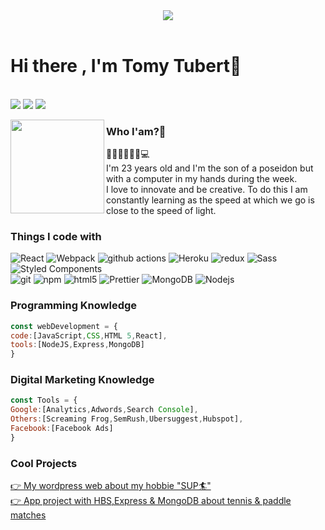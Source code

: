 <header>
  <a href="https://www.linkedin.com/in/tomy-tubert-gonzalez"><img src=https://media-exp1.licdn.com/dms/image/C4D16AQGqOql5c26tBA/profile-displaybackgroundimage-shrink_350_1400/0/1614251714366?e=1619654400&v=beta&t=rTRZLalOt_tPstibQ4JtYWj2Fzb8ETrCc3_0KRypyyc></a>
</header>

 <h1>Hi there , I'm Tomy Tubert👋</h1>
  <br/>
  <a href="mailto:tomytubert@gmail.com?subject=[GitHub]%20🔥%20Contact&body=Hello%20Tomy%2C%0A%0A..."><img src="https://img.shields.io/badge/e‑mail-D14836.svg?style=for-the-badge&logo=GMail&logoColor=white"/></a>
  <a href="https://instagram.com/tomy.tubert"><img src="https://img.shields.io/badge/instagram-E4405F.svg?style=for-the-badge&logo=instagram&logoColor=white"/></a>
  <a href="https://linkedin.com/in/tomy-tubert-gonzalez"><img src="https://img.shields.io/badge/linkedin-0077B5.svg?style=for-the-badge&logo=linkedin&logoColor=white"/></a>
</p>
<p>
  <img width="150" align='left' src="https://media-exp1.licdn.com/dms/image/C4D03AQGweRqR3iUMvQ/profile-displayphoto-shrink_800_800/0/1584267178282?e=1619049600&v=beta&t=U3cKmYbny8TH-zsySMLu0bV3DEL2bZyNFlUnSfeyA-o">
</p>


### Who I'am?🧐

🧜🏼‍♂️🏄🏽‍♂️💻
<br>
I'm 23 years old and I'm the son of a poseidon but with a computer in my hands during the week.
<br>
I love to innovate and be creative. To do this I am constantly learning as the speed at which we go is close to the speed of light.


### Things I code with

<p>
  <img alt="React" src="https://img.shields.io/badge/-React-45b8d8?style=flat-square&logo=react&logoColor=white" />
  <img alt="Webpack" src="https://img.shields.io/badge/-Webpack-8DD6F9?style=flat-square&logo=webpack&logoColor=white" /> 
  <img alt="github actions" src="https://img.shields.io/badge/-Github_Actions-2088FF?style=flat-square&logo=github-actions&logoColor=white" />
  <img alt="Heroku" src="https://img.shields.io/badge/-Heroku-430098?style=flat-square&logo=heroku&logoColor=white" />
  <img alt="redux" src="https://img.shields.io/badge/-Redux-764ABC?style=flat-square&logo=redux&logoColor=white" />
  <img alt="Sass" src="https://img.shields.io/badge/-Sass-CC6699?style=flat-square&logo=sass&logoColor=white" />
  <img alt="Styled Components" src="https://img.shields.io/badge/-Styled_Components-db7092?style=flat-square&logo=styled-components&logoColor=white" />
 <br>
  <img alt="git" src="https://img.shields.io/badge/-Git-F05032?style=flat-square&logo=git&logoColor=white" />
  <img alt="npm" src="https://img.shields.io/badge/-NPM-CB3837?style=flat-square&logo=npm&logoColor=white" />
  <img alt="html5" src="https://img.shields.io/badge/-HTML5-E34F26?style=flat-square&logo=html5&logoColor=white" />
  <img alt="Prettier" src="https://img.shields.io/badge/-Prettier-F7B93E?style=flat-square&logo=prettier&logoColor=white" />
  <img alt="MongoDB" src="https://img.shields.io/badge/-MongoDB-13aa52?style=flat-square&logo=mongodb&logoColor=white" />
  <img alt="Nodejs" src="https://img.shields.io/badge/-Nodejs-43853d?style=flat-square&logo=Node.js&logoColor=white" />
</p>

### Programming Knowledge

```js
const webDevelopment = {
code:[JavaScript,CSS,HTML 5,React],
tools:[NodeJS,Express,MongoDB]
}
```

### Digital Marketing Knowledge

```js
const Tools = {
Google:[Analytics,Adwords,Search Console],
Others:[Screaming Frog,SemRush,Ubersuggest,Hubspot],
Facebook:[Facebook Ads]
}
```

### Cool Projects
[👉 My wordpress web about my hobbie "SUP🏄"](https://www.paddlesurfhinchable.es)<br>
[👉 App project with HBS,Express & MongoDB about tennis & paddle matches](https://together-ironhack.herokuapp.com/)
